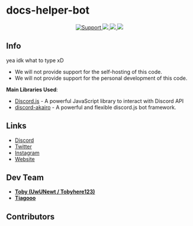 # docs-helper-bot

<div align="center">
    <a href="https://discord.com/invite/SZtjZAjeWD">
        <img src="https://img.shields.io/discord/858448746894458910.svg?colorB=Blue&logo=discord&label=Support&style=for-the-badge" alt="Support">
    </a>
    <a href="https://github.com/DaatUserName/UwUBot">
        <img src="https://img.shields.io/github/languages/top/DaatUserName/UwUBot.svg?style=for-the-badge">
    </a>
    <a href="/issues">
        <img src="https://img.shields.io/github/issues/DaatUserName/UwUBot.svg?style=for-the-badge">
    </a>
    <a href="https://github.com/DaatUserName/UwUBot/pulls">
        <img src="https://img.shields.io/github/issues-pr/DaatUserName/UwUBot.svg?style=for-the-badge">
    </a>
    <br>
</div>

## Info

yea idk what to type xD

- We will not provide support for the self-hosting of this code.
- We will not provide support for the personal development of this code.

**Main Libraries Used**:

- [Discord.js](https://www.npmjs.com/package/discord.js) - A powerful JavaScript library to interact with Discord API
- [discord-akairo](https://www.typescriptlang.org/) - A powerful and flexible discord.js bot framework.

## Links

- [Discord](comingsoon "Link to the official Discord Server.")
- [Twitter](comingsoon "Link to Twitter.")
- [Instagram](comingsoon "Link to the official instagram page.")
- [Website](comingsoon "Link to the official Website.")

## Dev Team
- [**Toby (UwUNewt / Tobyhere123)**](https://github.com/DaatUserName "Toby's Github Account")
- [**Tiagooo**](https://github.com/Tiago-0liveira)


## Contributors


